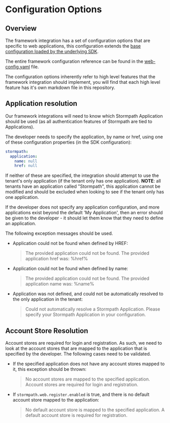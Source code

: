 # Configuration Options

## Overview

The framework integration has a set of configuration options that are specific
to web applications, this configuration extends the [base configuration loaded by the
underlying SDK](https://github.com/stormpath/stormpath-sdk-spec/blob/master/specifications/config.md).

The entire framework configuration reference can be found in the
[web-config.yaml](web-config.yaml) file.

The configuration options inherently refer to high level features that the
framework integration should implement, you will find that each high level
feature has it's own markdown file in this repository.

## Application resolution

Our framework integrations will need to know which Stormpath Application should
be used (as all authentication features of Stormpath are tied to Applications).

The developer needs to specify the application, by name or href, using one of
these configuration properties (in the SDK configuration):

```yaml
stormpath:
  application:
    name: null
    href: null
```

If neither of these are specified, the integration should attempt to use the
tenant's only application (if the tenant only has one application).  **NOTE**:
all tenants have an application called "Stormpath", this application cannot be
modified and should be excluded when looking to see if the tenant only has one
application.

If the developer does not specify any application configuration, and more
applications exist beyond the default 'My Application', then an error should be
given to the developer - it should let them know that they need to define an
application.

The following exception messages should be used.

* Application could not be found when defined by HREF:

  > The provided application could not be found. The provided application
    href was: %href%

* Application could not be found when defined by name:

  > The provided application could not be found. The provided application
    name was: %name%

* Application was not defined, and could not be automatically resolved to the
  only application in the tenant:

  > Could not automatically resolve a Stormpath Application. Please specify
    your Stormpath Application in your configuration.

## Account Store Resolution

Account stores are required for login and registration.  As such, we need to
look at the account stores that are mapped to the application that is specified
by the developer.  The following cases need to be validated.

* If the specified application does not have any account stores mapped to it,
this exception should be thrown:

  > No account stores are mapped to the specified application.
    Account stores are required for login and registration.

* If `stormpath.web.register.enabled` is true, and there is no default account
  store mapped to the application:

  > No default account store is mapped to the specified application. A default
    account store is required for registration.
